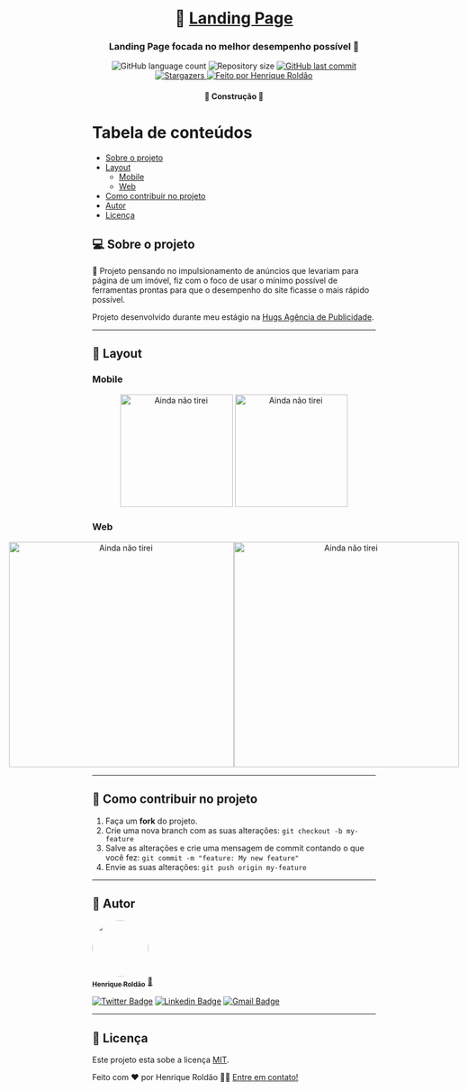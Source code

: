 <h1 align="center">
     🌆 <a href="#" alt="Site da Landing Page"> Landing Page </a>
</h1>

<h3 align="center">
    Landing Page focada no melhor desempenho possível 🚀
</h3>

<p align="center">
  <img alt="GitHub language count" src="https://img.shields.io/github/languages/count/henrique-roldao/landing-page-nt?color=%2304D361">

  <img alt="Repository size" src="https://img.shields.io/github/repo-size/henrique-roldao/landing-page-nt">
  
  <a href="https://github.com/henrique-roldao/landing-page-nt/commits/master">
    <img alt="GitHub last commit" src="https://img.shields.io/github/last-commit/henrique-roldao/landing-page-nt">
  </a>

   <a href="https://github.com/henrique-roldao/landing-page-nt/stargazers">
    <img alt="Stargazers" src="https://img.shields.io/github/stars/henrique-roldao/landing-page-nt?style=social">
  </a>

  <a href="https://github.com/henrique-roldao">
    <img alt="Feito por Henrique Roldão" src="https://img.shields.io/badge/feito%20por-Henrique-%237519C1">
  </a>
 
</p>

<h4 align="center">
	🚧 Construção 🚧
</h4>

Tabela de conteúdos
=================
<!--ts-->
   * [Sobre o projeto](#-sobre-o-projeto)
   * [Layout](#-layout)
     * [Mobile](#mobile)
     * [Web](#web)
   * [Como contribuir no projeto](#-como-contribuir-no-projeto)
   * [Autor](#-autor)
   * [Licença](#user-content--licença)
<!--te-->


## 💻 Sobre o projeto

🌆 Projeto pensando no impulsionamento de anúncios que levariam para página de um imóvel,
fiz com o foco de usar o mínimo possível de ferramentas prontas para que o desempenho do site ficasse o mais rápido possível.

Projeto desenvolvido durante meu estágio na [Hugs Agência de Publicidade](https://www.instagram.com/hugsagencia/).

---


## 🎨 Layout

### Mobile

<p align="center">
  <img alt="Ainda não tirei" width="200px">

  <img alt="Ainda não tirei" width="200px">
</p>

### Web

<p align="center" style="display: flex; align-items: flex-start; justify-content: center;">
  <img alt="Ainda não tirei" width="400px">

  <img alt="Ainda não tirei" width="400px">
</p>

---


## 💪 Como contribuir no projeto

1. Faça um **fork** do projeto.
2. Crie uma nova branch com as suas alterações: `git checkout -b my-feature`
3. Salve as alterações e crie uma mensagem de commit contando o que você fez: `git commit -m "feature: My new feature"`
4. Envie as suas alterações: `git push origin my-feature`

---

## 🦸 Autor

<a href="https://github.com/henrique-roldao">
 <img style="border-radius: 50%;" src="https://avatars.githubusercontent.com/u/45341021?s=460&u=e23e23f746e90e306e9555007320107837afb4ae&v=4" width="100px;" alt=""/>
 <br />
 <sub><b>Henrique Roldão</b></sub></a> <a href="https://github.com/henrique-roldao" title="Henrique Roldão">🚀</a>
 <br />

[![Twitter Badge](https://img.shields.io/badge/-@rique_roldao-1ca0f1?style=flat-square&labelColor=1ca0f1&logo=twitter&logoColor=white&link=https://twitter.com/rique_roldao)](https://twitter.com/rique_roldao) [![Linkedin Badge](https://img.shields.io/badge/-Henrique-blue?style=flat-square&logo=Linkedin&logoColor=white&link=https://www.linkedin.com/in/henrique-rold%C3%A3o-2795191a2/)](https://www.linkedin.com/in/henrique-rold%C3%A3o-2795191a2/) 
[![Gmail Badge](https://img.shields.io/badge/-henriqueroldao@rede.ulbra.br-c14438?style=flat-square&logo=Gmail&logoColor=white&link=mailto:henriqueroldao@rede.ulbra.br)](mailto:henriqueroldao@rede.ulbra.br)

---

## 📝 Licença

Este projeto esta sobe a licença [MIT](./LICENSE).

Feito com ❤️ por Henrique Roldão 👋🏽 [Entre em contato!](https://www.linkedin.com/in/henrique-rold%C3%A3o-2795191a2/)

